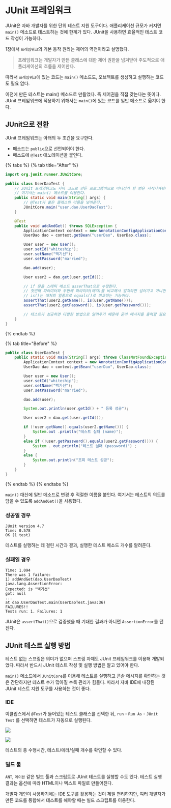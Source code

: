 # JUnit 프레임워크

JUnit은 자바 개발자를 위한 단위 테스트 지원 도구이다. 애플리케이션 규모가 커지면 `main()` 메소드로 테스트하는 것에 한계가 있다. JUnit을 사용하면 효율적인 테스트 코드 작성이 가능하다.

1장에서 `프레임워크`의 기본 동작 원리는 제어의 역전이라고 설명했다.

> 프레임워크는 개발자가 만든 클래스에 대한 제어 권한을 넘겨받아 주도적으로 애플리케이션의 흐름을 제어한다.

따라서 `프레임워크`에 있는 코드는 `main()` 메소드도, 오브젝트를 생성하고 실행하는 코드도 필요 없다.

이전에 만든 테스트는 main\(\) 메소드로 만들었다. 즉 제어권을 직접 갖는다는 뜻이다. JUnit 프레임워크에 적용하기 위해서는 `main()`에 있는 코드를 일반 메소드로 옮겨야 한다.

## JUnit으로 전환

JUnit 프레임워크는 아래의 두 조건을 요구한다.

* 메소드는 `public`으로 선언되어야 한다.
* 메소드에 `@Test` 애노테이션을 붙인다.

{% tabs %}
{% tab title="After" %}
```java
import org.junit.runner.JUnitCore;                                  

public class UserDaoTest {
    // JUnit 프레임워크도 자바 코드로 만든 프로그램이므로 어디선가 한 번은 시작시켜줘야 한다. 
    // 여기서는 main() 메소드를 이용한다.
    public static void main(String[] args) {
        // @Test가 붙은 클래스의 이름을 넣어준다.
        JUnitCore.main("user.dao.UserDaoTest");
    }

    @Test
    public void addAndGet() throws SQLException {
        ApplicationContext context = new AnnotationConfigApplicationContext(DaoFactory.class);
        UserDao dao = context.getBean("userDao", UserDao.class);

        User user = new User();
        user.setId("whiteship");
        user.setName("백기선");
        user.setPassword("married");

        dao.add(user);

        User user2 = dao.get(user.getId());

        // if 문을 스태틱 메소드 asserThat으로 수정한다.
        // 첫번째 파라미터와 두번째 파라미터(매처)를 비교해서 일치하면 넘어가고 아니면 실패한다.
        // is()는 매처의 일종으로 equals()로 비교하는 기능이다.
        assertThat(user2.getName(), is(user.getName()));
        assertThat(user2.getPassword(), is(user.getPassword()));

        // 테스트가 성공하면 다양한 방법으로 알려주기 때문에 굳이 메시지를 출력할 필요가 없다.
    }
}
```
{% endtab %}

{% tab title="Before" %}
```java
public class UserDaoTest {
    public static void main(String[] args) throws ClassNotFoundException, SQLException {
        ApplicationContext context = new AnnotationConfigApplicationContext(DaoFactory.class);
        UserDao dao = context.getBean("userDao", UserDao.class);

        User user = new User();
        user.setId("whiteship");
        user.setName("백기선");
        user.setPassword("married");

        dao.add(user);

        System.out.println(user.getId() + " 등록 성공");

        User user2 = dao.get(user.getId());

        if (!user.getName().equals(user2.getName())) {
            System.out .println("테스트 실패 (name)");
        }
        else if (!user.getPassword().equals(user2.getPassword())) {
            System . out.println("테스트 실패 (password)") ;
        }
        else {
            System.out.println("조회 테스트 성공");
        }
    }
}
```
{% endtab %}
{% endtabs %}

`main()` 대신에 일반 메소드로 변경 후 적절한 이름을 붙인다. 여기서는 테스트의 의도를 담을 수 있도록 `addAndGet()`을 사용했다.

### 성공일 경우

```text
JUnit version 4.7
Time: 0.578
OK (1 test)
```

테스트를 실행하는 데 걸린 시간과 결과, 실행한 테스트 메소드 개수를 알려준다.

### 실패일 경우

```text
Time: 1.094
There was 1 failure:
1) addAndGet(dao.UserDaoTest)
java.lang.AssertionError:
Expected: is "백기선"
got: null
...
at dao.UserDaoTest.main(UserDaoTest.java:36)
FAILURES!!
Tests run: 1. Failures: 1
```

JUnit은 `assertThat()`으로 검증했을 때 기대한 결과가 아니면 `AssertionError`를 던진다.

## JUnit 테스트 실행 방법

테스트 없는 스프링은 의미가 없으며 스프링 자체도 JUnit 프레임워크를 이용해 개발되었다. 따라서 반드시 JUnit 테스트 작성 및 실행 방법은 알고 있어야 한다.

`main()` 메소드에서 `JUnitCore`를 이용해 테스트를 실행하고 콘솔 메시지를 확인하는 것은 간단하지만 테스트 수가 많아질 수록 관리가 힘들다. 따라서 자바 IDE에 내장된 JUnit 테스트 지원 도구를 사용하는 것이 좋다.

### IDE

이클립스에서 `@Test`가 들어있는 테스트 클래스를 선택한 뒤, `run` - `Run As` - `JUnit Test` 를 선택하면 테스트가 자동으로 실행된다.

![](../../.gitbook/assets/20200113153110.png)

![](../../.gitbook/assets/20200113153322.png)

테스트의 총 수행시간, 테스트/에러/실패 개수를 확인할 수 있다.

### 빌드 툴

`ANT`, `메이븐` 같은 빌드 툴과 스크립트로 JUnit 테스트를 실행할 수도 있다. 테스트 실행 결과는 옵션에 따라 HTML이나 텍스트 파일로 만들어진다.

개발자 개인이 사용하기에는 IDE 도구를 활용하는 것이 제일 편리하지만, 여러 개발자가 만든 코드를 통합해서 테스트를 해야할 때는 빌드 스크립트를 이용한다.

